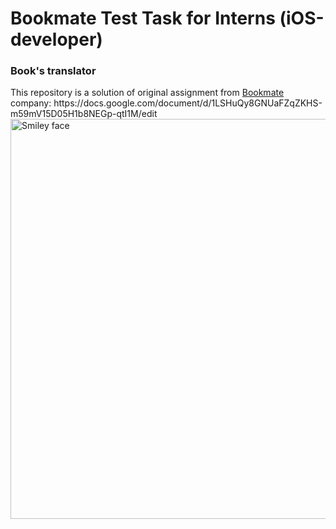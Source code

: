 # Bookmate Test Task for Interns (iOS-developer)
<h3>Book's translator</h3>
This repository is a solution of original assignment from <a href="https://bookmate.com">Bookmate</a> company: https://docs.google.com/document/d/1LSHuQy8GNUaFZqZKHS-m59mV15D05H1b8NEGp-qtI1M/edit
<img src="http://scontent-b.cdninstagram.com/hphotos-xaf1/t51.2885-15/10784793_980118352004686_1257694887_n.jpg" alt="Smiley face" width="640" height="640">

